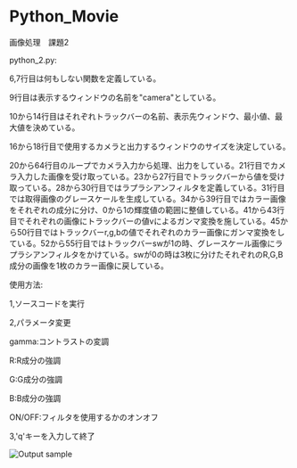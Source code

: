 # Python_Movie
画像処理　課題2

python_2.py:

6,7行目は何もしない関数を定義している。

9行目は表示するウィンドウの名前を"camera"としている。

10から14行目はそれぞれトラックバーの名前、表示先ウィンドウ、最小値、最大値を決めている。

16から18行目で使用するカメラと出力するウィンドウのサイズを決定している。

20から64行目のループでカメラ入力から処理、出力をしている。21行目でカメラ入力した画像を受け取っている。23から27行目でトラックバーから値を受け取っている。28から30行目ではラプラシアンフィルタを定義している。31行目では取得画像のグレースケールを生成している。34から39行目ではカラー画像をそれぞれの成分に分け、0から1の輝度値の範囲に整値している。41から43行目でそれぞれの画像にトラックバーの値vによるガンマ変換を施している。45から50行目ではトラックバーr,g,bの値でそれぞれのカラー画像にガンマ変換をしている。52から55行目ではトラックバーswが1の時、グレースケール画像にラプラシアンフィルタをかけている。swが0の時は3枚に分けたそれぞれのR,G,B成分の画像を1枚のカラー画像に戻している。


使用方法:

1,ソースコードを実行

2,パラメータ変更

  gamma:コントラストの変調
  
  R:R成分の強調
  
  G:G成分の強調
  
  B:B成分の強調
  
  ON/OFF:フィルタを使用するかのオンオフ
  
 3,'q'キーを入力して終了
 

 ![Output sample]() 
